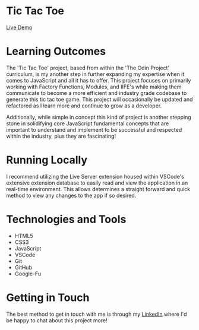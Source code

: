 # Tic Tac Toe #

[Live Demo](https://pataskad.github.io/tic-tac-toe/)

# Learning Outcomes #

The 'Tic Tac Toe' project, based from within the 'The Odin Project' curriculum, is my another step in further expanding my expertise when it comes to JavaScript and all it has to offer.  This project focuses on primarily working with Factory Functions, Modules, and IIFE's while making them communicate to become a more efficient and industry grade codebase to generate this tic tac toe game.  This project will occasionally be updated and refactored as I learn more and continue to grow as a developer.  

Additionally, while simple in concept this kind of project is another stepping stone in solidifying core JavaScript fundamental concepts that are important to understand and implement to be successful and respected within the industry, plus they are fascinating!

# Running Locally #

I recommend utilizing the Live Server extension housed within VSCode's extensive extension database to easily read and view the application in an real-time environment.  This allows determines a straight forward and quick method to view any changes to the app if so desired.

# Technologies and Tools #

* HTML5
* CSS3
* JavaScript
* VSCode
* Git
* GitHub
* Google-Fu

# Getting in Touch #

The best method to get in touch with me is through my [LinkedIn](https://www.linkedin.com/in/dallas-pataska/) where I'd be happy to chat about this project more!